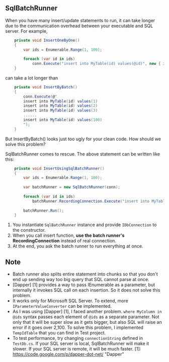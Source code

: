 SqlBatchRunner
-----------

When you have many insert/update statements to run, it can take longer due to the communication overhead between your executable and SQL server.
For example,
```c#
    private void InsertOneByOne()
    {
        var ids = Enumerable.Range(1, 100);
        
        foreach (var id in ids)
            conn.Execute("insert into MyTable(id) values(@id)", new { id });
    }
```
can take a lot longer than
```c#
    private void InsertByBatch()
    {
        conn.Execute(@"
        insert into MyTable(id) values(1)
        insert into MyTable(id) values(2)
        insert into MyTable(id) values(3)
        ......
        insert into MyTable(id) values(100)
        ");
    }
```
But InsertByBatch() looks just too ugly for your clean code. How should we solve this problem?

SqlBatchRunner comes to rescue. The above statement can be written like this:
```c#
    private void InsertUsingSqlBatchRunner()
    {
        var ids = Enumerable.Range(1, 100);
        
        var batchRunner = new SqlBatchRunner(conn);
        
        foreach (var id in ids)
            batchRunner.RecordingConnection.Execute("insert into MyTable(id) values(@id)", new { id });
            
        batchRunner.Run();
    }
```
1. You instantiate ```SqlBatchRunner``` instance and provide ```IDbConnection``` to the constructor. 
2. When you call insert function, **use the batch runner's RecordingConnection** instead of real connection. 
3. At the end, you ask the batch runner to run everything at once.

Note
-----------
* Batch runner also splits entire statement into chunks so that you don't end up sending way too big query that SQL cannot parse at once.
* [Dapper] [1] provides a way to pass IEnumerable as a parameter, but internally it invokes SQL call on each insertion. So it does not solve this problem.
* It works only for Microsoft SQL Server. To extend, more ```IParameterValueConverter``` can be implemented.
* As I was using [Dapper] [1], I faced another problem. ```where MyColumn in @ids``` syntax passes each element of ```@ids``` as a separate parameter. Not only that it will be super slow as it gets bigger, but also SQL will raise an error if it goes over 2,100.
To solve this problem, I implemented ```TempIdTable``` that you can find in Test project.
* To test performance, try changing ```connectionString``` defined in ```TestDb.cs```. If your SQL server is local, SqlBatchRunner will make it slower. If your SQL server is remote, it will be much faster.
[1]: https://code.google.com/p/dapper-dot-net/ "Dapper"
